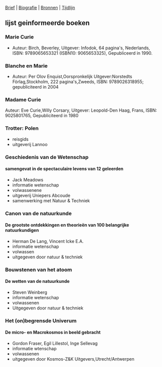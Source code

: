 [Brief](brief.md) | [Biografie](biografie.md) | [Bronnen](bibliografie.md) | [Tijdlijn](https://cdn.knightlab.com/libs/timeline3/latest/embed/index.html?source=1E-iVJlxIhEdE5K3mXC_vnQod_FRKKTVz-mWdT42EE0s&font=Default&lang=nl&initial_zoom=2&height=650)

## lijst geinformeerde boeken

### Marie Curie 
- Auteur: Birch, Beverley, Uitgever: Infodok, 64 pagina's, Nederlands, ISBN: 9789065653321 (ISBN10: 9065653325), Gepubliceerd in 1990. 

### Blanche en Marie 
- Auteur: Per Olov Enquist,Oorspronkelijk Uitgever:Norstedts Förlag,Stockholm, 222 pagina's,Zweeds, ISBN: 9789026318955; gepubliciteerd in 2004

### Madame Curie
 Auteur: Eve Curie,Willy Corsary, Uitgever: Leopold-Den Haag, Frans, ISBN: 9025801765, Gepubliciteerd in 1980

### Trotter: Polen
- reisgids
- uitgeverij Lannoo

### Geschiedenis van de Wetenschap
#### samengevat in de spectaculaire levens van 12 geleerden
- Jack Meadows
- informatie wetenschap
- volwassenene
- uitgeverij Uniepers Abcoude
- samenwerking met Natuur & Techniek

### Canon van de natuurkunde
#### De grootste ontdekkingen en theorieën van 100 belangrijke natuurkundigen
- Herman De Lang, Vincent Icke E.A.
- informatie wetenschap
- volwassen 
- uitgegeven door natuur & techniek

### Bouwstenen van het atoom
#### De wetten van de natuurkunde
- Steven Weinberg
- informatie wetenschap
- volwassenen
- Uitgegeven door natuur & techniek

### Het (on)begrensde Univerum
#### De micro- en Macrokosmos in beeld gebracht
- Gordon Fraser, Egil Lillestol, Inge Sellevag
- informatie wtenschap
- volwassenen
- uitgegeven door Kosmos-Z&K Uitgevers,Utrecht/Antwerpen
